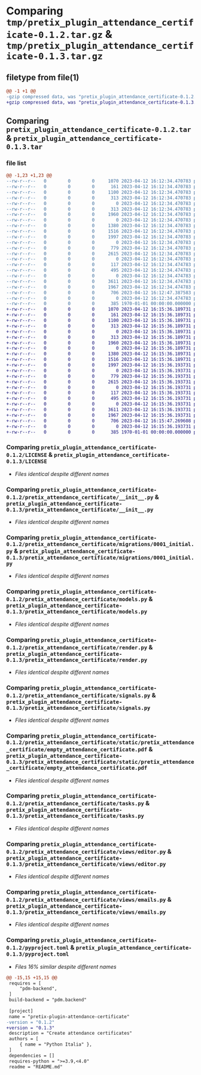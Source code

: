 # Comparing `tmp/pretix_plugin_attendance_certificate-0.1.2.tar.gz` & `tmp/pretix_plugin_attendance_certificate-0.1.3.tar.gz`

## filetype from file(1)

```diff
@@ -1 +1 @@
-gzip compressed data, was "pretix_plugin_attendance_certificate-0.1.2.tar", last modified: Wed Apr 12 16:12:47 2023, max compression
+gzip compressed data, was "pretix_plugin_attendance_certificate-0.1.3.tar", last modified: Wed Apr 12 16:15:47 2023, max compression
```

## Comparing `pretix_plugin_attendance_certificate-0.1.2.tar` & `pretix_plugin_attendance_certificate-0.1.3.tar`

### file list

```diff
@@ -1,23 +1,23 @@
--rw-r--r--   0        0        0     1070 2023-04-12 16:12:34.470783 pretix_plugin_attendance_certificate-0.1.2/LICENSE
--rw-r--r--   0        0        0      161 2023-04-12 16:12:34.470783 pretix_plugin_attendance_certificate-0.1.2/README.md
--rw-r--r--   0        0        0     1100 2023-04-12 16:12:34.470783 pretix_plugin_attendance_certificate-0.1.2/pretix_attendance_certificate/__init__.py
--rw-r--r--   0        0        0      313 2023-04-12 16:12:34.470783 pretix_plugin_attendance_certificate-0.1.2/pretix_attendance_certificate/locale/de/LC_MESSAGES/django.po
--rw-r--r--   0        0        0        0 2023-04-12 16:12:34.470783 pretix_plugin_attendance_certificate-0.1.2/pretix_attendance_certificate/locale/de_Informal/.gitkeep
--rw-r--r--   0        0        0      313 2023-04-12 16:12:34.470783 pretix_plugin_attendance_certificate-0.1.2/pretix_attendance_certificate/locale/de_Informal/LC_MESSAGES/django.po
--rw-r--r--   0        0        0     1960 2023-04-12 16:12:34.470783 pretix_plugin_attendance_certificate-0.1.2/pretix_attendance_certificate/migrations/0001_initial.py
--rw-r--r--   0        0        0        0 2023-04-12 16:12:34.470783 pretix_plugin_attendance_certificate-0.1.2/pretix_attendance_certificate/migrations/__init__.py
--rw-r--r--   0        0        0     1380 2023-04-12 16:12:34.470783 pretix_plugin_attendance_certificate-0.1.2/pretix_attendance_certificate/models.py
--rw-r--r--   0        0        0     1516 2023-04-12 16:12:34.470783 pretix_plugin_attendance_certificate-0.1.2/pretix_attendance_certificate/render.py
--rw-r--r--   0        0        0     1997 2023-04-12 16:12:34.470783 pretix_plugin_attendance_certificate-0.1.2/pretix_attendance_certificate/signals.py
--rw-r--r--   0        0        0        0 2023-04-12 16:12:34.470783 pretix_plugin_attendance_certificate-0.1.2/pretix_attendance_certificate/static/pretix_attendance_certificate/.gitkeep
--rw-r--r--   0        0        0      779 2023-04-12 16:12:34.470783 pretix_plugin_attendance_certificate-0.1.2/pretix_attendance_certificate/static/pretix_attendance_certificate/empty_attendance_certificate.pdf
--rw-r--r--   0        0        0     2615 2023-04-12 16:12:34.470783 pretix_plugin_attendance_certificate-0.1.2/pretix_attendance_certificate/tasks.py
--rw-r--r--   0        0        0        0 2023-04-12 16:12:34.470783 pretix_plugin_attendance_certificate-0.1.2/pretix_attendance_certificate/templates/pretix_attendance_certificate/.gitkeep
--rw-r--r--   0        0        0      117 2023-04-12 16:12:34.474783 pretix_plugin_attendance_certificate-0.1.2/pretix_attendance_certificate/templates/pretix_attendance_certificate/send_form_fragment_attendance_certificate.html
--rw-r--r--   0        0        0      495 2023-04-12 16:12:34.474783 pretix_plugin_attendance_certificate-0.1.2/pretix_attendance_certificate/urls.py
--rw-r--r--   0        0        0        0 2023-04-12 16:12:34.474783 pretix_plugin_attendance_certificate-0.1.2/pretix_attendance_certificate/views/__init__.py
--rw-r--r--   0        0        0     3611 2023-04-12 16:12:34.474783 pretix_plugin_attendance_certificate-0.1.2/pretix_attendance_certificate/views/editor.py
--rw-r--r--   0        0        0     1967 2023-04-12 16:12:34.474783 pretix_plugin_attendance_certificate-0.1.2/pretix_attendance_certificate/views/emails.py
--rw-r--r--   0        0        0      706 2023-04-12 16:12:47.387583 pretix_plugin_attendance_certificate-0.1.2/pyproject.toml
--rw-r--r--   0        0        0        0 2023-04-12 16:12:34.474783 pretix_plugin_attendance_certificate-0.1.2/tests/conftest.py
--rw-r--r--   0        0        0      385 1970-01-01 00:00:00.000000 pretix_plugin_attendance_certificate-0.1.2/PKG-INFO
+-rw-r--r--   0        0        0     1070 2023-04-12 16:15:36.189731 pretix_plugin_attendance_certificate-0.1.3/LICENSE
+-rw-r--r--   0        0        0      161 2023-04-12 16:15:36.189731 pretix_plugin_attendance_certificate-0.1.3/README.md
+-rw-r--r--   0        0        0     1100 2023-04-12 16:15:36.189731 pretix_plugin_attendance_certificate-0.1.3/pretix_attendance_certificate/__init__.py
+-rw-r--r--   0        0        0      313 2023-04-12 16:15:36.189731 pretix_plugin_attendance_certificate-0.1.3/pretix_attendance_certificate/locale/de/LC_MESSAGES/django.po
+-rw-r--r--   0        0        0        0 2023-04-12 16:15:36.189731 pretix_plugin_attendance_certificate-0.1.3/pretix_attendance_certificate/locale/de_Informal/.gitkeep
+-rw-r--r--   0        0        0      313 2023-04-12 16:15:36.189731 pretix_plugin_attendance_certificate-0.1.3/pretix_attendance_certificate/locale/de_Informal/LC_MESSAGES/django.po
+-rw-r--r--   0        0        0     1960 2023-04-12 16:15:36.189731 pretix_plugin_attendance_certificate-0.1.3/pretix_attendance_certificate/migrations/0001_initial.py
+-rw-r--r--   0        0        0        0 2023-04-12 16:15:36.189731 pretix_plugin_attendance_certificate-0.1.3/pretix_attendance_certificate/migrations/__init__.py
+-rw-r--r--   0        0        0     1380 2023-04-12 16:15:36.189731 pretix_plugin_attendance_certificate-0.1.3/pretix_attendance_certificate/models.py
+-rw-r--r--   0        0        0     1516 2023-04-12 16:15:36.189731 pretix_plugin_attendance_certificate-0.1.3/pretix_attendance_certificate/render.py
+-rw-r--r--   0        0        0     1997 2023-04-12 16:15:36.193731 pretix_plugin_attendance_certificate-0.1.3/pretix_attendance_certificate/signals.py
+-rw-r--r--   0        0        0        0 2023-04-12 16:15:36.193731 pretix_plugin_attendance_certificate-0.1.3/pretix_attendance_certificate/static/pretix_attendance_certificate/.gitkeep
+-rw-r--r--   0        0        0      779 2023-04-12 16:15:36.193731 pretix_plugin_attendance_certificate-0.1.3/pretix_attendance_certificate/static/pretix_attendance_certificate/empty_attendance_certificate.pdf
+-rw-r--r--   0        0        0     2615 2023-04-12 16:15:36.193731 pretix_plugin_attendance_certificate-0.1.3/pretix_attendance_certificate/tasks.py
+-rw-r--r--   0        0        0        0 2023-04-12 16:15:36.193731 pretix_plugin_attendance_certificate-0.1.3/pretix_attendance_certificate/templates/pretix_attendance_certificate/.gitkeep
+-rw-r--r--   0        0        0      117 2023-04-12 16:15:36.193731 pretix_plugin_attendance_certificate-0.1.3/pretix_attendance_certificate/templates/pretix_attendance_certificate/send_form_fragment_attendance_certificate.html
+-rw-r--r--   0        0        0      495 2023-04-12 16:15:36.193731 pretix_plugin_attendance_certificate-0.1.3/pretix_attendance_certificate/urls.py
+-rw-r--r--   0        0        0        0 2023-04-12 16:15:36.193731 pretix_plugin_attendance_certificate-0.1.3/pretix_attendance_certificate/views/__init__.py
+-rw-r--r--   0        0        0     3611 2023-04-12 16:15:36.193731 pretix_plugin_attendance_certificate-0.1.3/pretix_attendance_certificate/views/editor.py
+-rw-r--r--   0        0        0     1967 2023-04-12 16:15:36.193731 pretix_plugin_attendance_certificate-0.1.3/pretix_attendance_certificate/views/emails.py
+-rw-r--r--   0        0        0      706 2023-04-12 16:15:47.269608 pretix_plugin_attendance_certificate-0.1.3/pyproject.toml
+-rw-r--r--   0        0        0        0 2023-04-12 16:15:36.193731 pretix_plugin_attendance_certificate-0.1.3/tests/conftest.py
+-rw-r--r--   0        0        0      385 1970-01-01 00:00:00.000000 pretix_plugin_attendance_certificate-0.1.3/PKG-INFO
```

### Comparing `pretix_plugin_attendance_certificate-0.1.2/LICENSE` & `pretix_plugin_attendance_certificate-0.1.3/LICENSE`

 * *Files identical despite different names*

### Comparing `pretix_plugin_attendance_certificate-0.1.2/pretix_attendance_certificate/__init__.py` & `pretix_plugin_attendance_certificate-0.1.3/pretix_attendance_certificate/__init__.py`

 * *Files identical despite different names*

### Comparing `pretix_plugin_attendance_certificate-0.1.2/pretix_attendance_certificate/migrations/0001_initial.py` & `pretix_plugin_attendance_certificate-0.1.3/pretix_attendance_certificate/migrations/0001_initial.py`

 * *Files identical despite different names*

### Comparing `pretix_plugin_attendance_certificate-0.1.2/pretix_attendance_certificate/models.py` & `pretix_plugin_attendance_certificate-0.1.3/pretix_attendance_certificate/models.py`

 * *Files identical despite different names*

### Comparing `pretix_plugin_attendance_certificate-0.1.2/pretix_attendance_certificate/render.py` & `pretix_plugin_attendance_certificate-0.1.3/pretix_attendance_certificate/render.py`

 * *Files identical despite different names*

### Comparing `pretix_plugin_attendance_certificate-0.1.2/pretix_attendance_certificate/signals.py` & `pretix_plugin_attendance_certificate-0.1.3/pretix_attendance_certificate/signals.py`

 * *Files identical despite different names*

### Comparing `pretix_plugin_attendance_certificate-0.1.2/pretix_attendance_certificate/static/pretix_attendance_certificate/empty_attendance_certificate.pdf` & `pretix_plugin_attendance_certificate-0.1.3/pretix_attendance_certificate/static/pretix_attendance_certificate/empty_attendance_certificate.pdf`

 * *Files identical despite different names*

### Comparing `pretix_plugin_attendance_certificate-0.1.2/pretix_attendance_certificate/tasks.py` & `pretix_plugin_attendance_certificate-0.1.3/pretix_attendance_certificate/tasks.py`

 * *Files identical despite different names*

### Comparing `pretix_plugin_attendance_certificate-0.1.2/pretix_attendance_certificate/views/editor.py` & `pretix_plugin_attendance_certificate-0.1.3/pretix_attendance_certificate/views/editor.py`

 * *Files identical despite different names*

### Comparing `pretix_plugin_attendance_certificate-0.1.2/pretix_attendance_certificate/views/emails.py` & `pretix_plugin_attendance_certificate-0.1.3/pretix_attendance_certificate/views/emails.py`

 * *Files identical despite different names*

### Comparing `pretix_plugin_attendance_certificate-0.1.2/pyproject.toml` & `pretix_plugin_attendance_certificate-0.1.3/pyproject.toml`

 * *Files 16% similar despite different names*

```diff
@@ -15,15 +15,15 @@
 requires = [
     "pdm-backend",
 ]
 build-backend = "pdm.backend"
 
 [project]
 name = "pretix-plugin-attendance-certificate"
-version = "0.1.2"
+version = "0.1.3"
 description = "Create attendance certificates"
 authors = [
     { name = "Python Italia" },
 ]
 dependencies = []
 requires-python = ">=3.9,<4.0"
 readme = "README.md"
```

